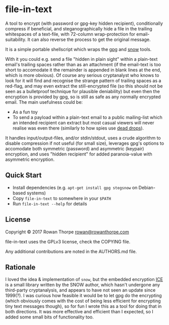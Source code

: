 file-in-text
============

A tool to encrypt (with password or gpg-key hidden recipient), conditionally
compress if beneficial, and steganographically hide a file in the trailing
whitespaces of a text-file, with 72-column wrap-protection for
email-suitability. It can also reverse the process to get the original
message.

It is a simple portable shellscript which wraps the [gpg](https://www.gnupg.org)
and [snow](http://www.darkside.com.au/snow) tools.

With it you could e.g. send a file "hidden in plain sight" within a
plain-text email's trailing spaces rather than as an attachment (if the
email-text is too short to accomodate it the remainder is appended in blank
lines at the end, which is more obvious). Of course any serious cryptanalyst
who knows to look for it will find and recognise the strange pattern of
trailing spaces as a red-flag, and may even extract the still-encrypted file
(so this should not be seen as a bulletproof technique for plausible
deniability) but even then the encryption is provided by gpg, so is still
as safe as any normally encrypted email. The main usefulness could be:

* As a fun toy
* To send a payload within a plain-text email to a public mailing-list which
  an intended recipient can extract but most casual viewers will never
  realise was even there (similarly to how spies use [dead drops](https://en.wikipedia.org/wiki/Dead_drop)).

It handles input/output-files, and/or stdin/stdout, uses a crude algorithm
to disable compression if not useful (for small size), leverages gpg's
options to accomodate both symmetric (password) and asymmetric (keypair)
encryption, and uses "hidden recipient" for added paranoia-value with
asymmetric encryption.

Quick Start
-----------

* Install dependencies (e.g. `apt-get install gpg stegsnow` on Debian-based
  systems)
* Copy `file-in-text` to somewhere in your `$PATH`
* Run `file-in-text --help` for details

License
-------

Copyright © 2017 Rowan Thorpe <rowan@rowanthorpe.com>

file-in-text uses the GPLv3 license, check the COPYING file.

Any additional contributions are noted in the AUTHORS.md file.

Rationale
---------

I loved the idea & implementation of `snow`, but the embedded
encryption [ICE](http://www.darkside.com.au/ice/index.html) is a
small library written by the SNOW author, which hasn't undergone any
third-party cryptanalysis, and appears to have not seen an update
since 1999(?). I was curious how feasible it would be to let gpg do
the encrypting (which obviously comes with the cost of being less
efficient for encrypting tiny text messages though), so for fun I
wrote this as a tool for doing that in both directions. It was more
effective and efficient than I expected, so I added some small bits
of functionality too.
